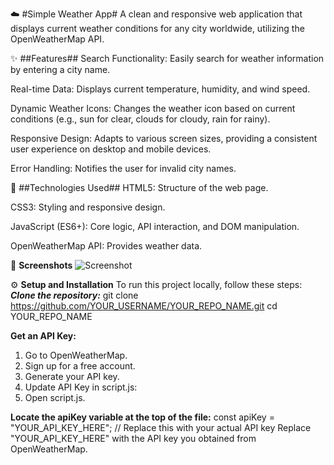 ☁️ #Simple Weather App#
A clean and responsive web application that displays current weather conditions for any city worldwide, utilizing the OpenWeatherMap API.

✨ ##Features##
Search Functionality: Easily search for weather information by entering a city name.

Real-time Data: Displays current temperature, humidity, and wind speed.

Dynamic Weather Icons: Changes the weather icon based on current conditions (e.g., sun for clear, clouds for cloudy, rain for rainy).

Responsive Design: Adapts to various screen sizes, providing a consistent user experience on desktop and mobile devices.

Error Handling: Notifies the user for invalid city names.

🚀 ##Technologies Used##
HTML5: Structure of the web page.

CSS3: Styling and responsive design.

JavaScript (ES6+): Core logic, API interaction, and DOM manipulation.

OpenWeatherMap API: Provides weather data.

📸 **Screenshots**
![Screenshot](https://github.com/user-attachments/assets/7931709c-c924-43d2-a69e-6cf6a51a03f4)


⚙️ **Setup and Installation**
To run this project locally, follow these steps:
***Clone the repository:***
git clone https://github.com/YOUR_USERNAME/YOUR_REPO_NAME.git
cd YOUR_REPO_NAME

**Get an API Key:**
1. Go to OpenWeatherMap.
2. Sign up for a free account.
3. Generate your API key.
4. Update API Key in script.js:
5. Open script.js.

**Locate the apiKey variable at the top of the file:**
const apiKey = "YOUR_API_KEY_HERE"; // Replace this with your actual API key
Replace "YOUR_API_KEY_HERE" with the API key you obtained from OpenWeatherMap.
